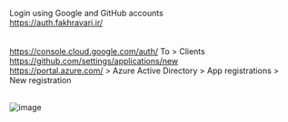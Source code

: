 Login using Google and GitHub accounts
<br>
https://auth.fakhravari.ir/
<br>
<br>
<br>
https://console.cloud.google.com/auth/  To > Clients
<br>
https://github.com/settings/applications/new
<br>
https://portal.azure.com/ > Azure Active Directory > App registrations > New registration
<br>
<br>

![image](https://github.com/user-attachments/assets/d07828e7-3b2e-4ba3-8e02-de9f736076ab)
